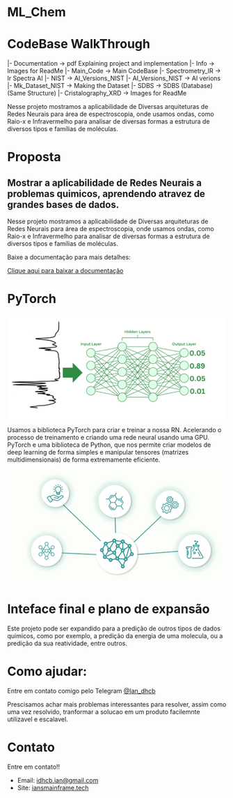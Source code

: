 # ML_Chem

# CodeBase WalkThrough

|- Documentation  -> pdf Explaining project and implementation
|- Info           -> Images for ReadMe
|- Main_Code      -> Main CodeBase
    |- Spectrometry_IR     -> Ir Spectra AI
        |- NIST                  -> AI_Versions_NIST
            |- AI_Versions_NIST      -> AI verions
            |- Mk_Dataset_NIST       -> Making the Dataset
        |- SDBS                  -> SDBS (Database)(Same Structure)
    |- Cristalography_XRD        -> Images for ReadMe


Nesse projeto mostramos a aplicabilidade de Diversas arquiteturas de Redes Neurais para área de espectroscopia, onde usamos ondas, como Raio-x e  Infravermelho para analisar de diversas formas a estrutura de diversos tipos e famílias de moléculas. 

# Proposta

## Mostrar a aplicabilidade de Redes Neurais a problemas quimicos, aprendendo atravez de grandes bases de dados.

Nesse projeto mostramos a aplicabilidade de Diversas arquiteturas de Redes Neurais para área de espectroscopia, onde usamos ondas, como Raio-x e  Infravermelho para analisar de diversas formas a estrutura de diversos tipos e famílias de moléculas. 

Baixe a documentação para mais detalhes: 

[Clique aqui para baixar a documentação](Documentation/Documentation.pdf?raw=true)

# PyTorch

![Alt text](Info/NN.png)


Usamos a biblioteca PyTorch para criar e treinar a nossa RN. Acelerando o processo de treinamento e criando uma rede neural usando uma GPU. PyTorch e uma biblioteca de Python, que nos permite criar modelos de deep learning de forma simples e manipular tensores (matrizes multidimensionais) de forma extremamente eficiente.


![Alt text](Info/Chem.png)

# Inteface final e plano de expansão


Este projeto pode ser expandido para a predição de outros tipos de dados quimicos, como por exemplo, a predição da energia de uma molecula, ou a predição da sua reatividade, entre outros. 


# Como ajudar:

Entre em contato comigo pelo Telegram [@Ian_dhcb](https://t.me/Ian_dhcb)

Prescisamos achar mais problemas interessantes para resolver, assim como uma vez resolvido, tranformar a solucao em um produto facilemnte utilizavel e escalavel.


# Contato

Entre em contato!!

- Email: idhcb.ian@gmail.com
- Site: [iansmainframe.tech](http://iansmainframe.tech)

